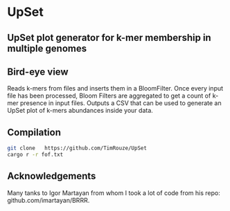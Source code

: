 # UpSet

## UpSet plot generator for k-mer membership in multiple genomes

## Bird-eye view
Reads k-mers from files and inserts them in a BloomFilter. Once every input file has been processed, Bloom Filters are aggregated to get a count of k-mer presence in input files.
Outputs a CSV that can be used to generate an UpSet plot of k-mers abundances inside your data.

## Compilation

```sh
git clone   https://github.com/TimRouze/UpSet
cargo r -r fof.txt
```

## Acknowledgements
Many tanks to Igor Martayan from whom I took a lot of code from his repo: github.com/imartayan/BRRR.
